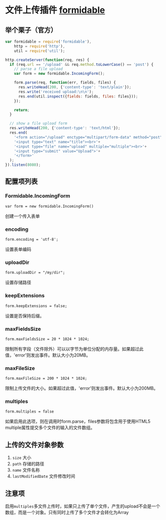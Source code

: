 # 文件上传插件 [formidable](https://www.npmjs.com/package/formidable)

## 举个栗子（官方）

```JavaScript
var formidable = require('formidable'),
    http = require('http'),
    util = require('util');

http.createServer(function(req, res) {
  if (req.url == '/upload' && req.method.toLowerCase() == 'post') {
    // parse a file upload
    var form = new formidable.IncomingForm();

    form.parse(req, function(err, fields, files) {
      res.writeHead(200, {'content-type': 'text/plain'});
      res.write('received upload:\n\n');
      res.end(util.inspect({fields: fields, files: files}));
    });

    return;
  }

  // show a file upload form
  res.writeHead(200, {'content-type': 'text/html'});
  res.end(
    '<form action="/upload" enctype="multipart/form-data" method="post">'+
    '<input type="text" name="title"><br>'+
    '<input type="file" name="upload" multiple="multiple"><br>'+
    '<input type="submit" value="Upload">'+
    '</form>'
  );
}).listen(8080);
```

## 配置项列表

### Formidable.IncomingForm

`var form = new formidable.IncomingForm()`

创建一个传入表单

### encoding

`form.encoding = 'utf-8';`

设置表单编码

### uploadDir

`form.uploadDir = "/my/dir";`

设置存储路径

### keepExtensions

`form.keepExtensions = false;`

设置是否保持后缀。

### maxFieldsSize

`form.maxFieldsSize = 20 * 1024 * 1024;`

限制所有字段（文件除外）可以以字节为单位分配的内存量。如果超过此值，'error'则发出事件。默认大小为20MB。

### maxFileSize

`form.maxFileSize = 200 * 1024 * 1024;`

限制上传文件的大小。如果超过此值，'error'则发出事件。默认大小为200MB。

### multiples

`form.multiples = false`

如果启用此选项，则在调用时form.parse，files参数将包含用于使用HTML5 multiple属性提交多个文件的输入的文件数组。

## 上传的文件对象参数

1. `size` 大小
2. `path` 存储的路径
3. `name` 文件名称
4. `lastModifiedDate` 文件修改时间

## 注意项

启用`multiples`多文件上传时，如果只上传了单个文件，产生的upload不会是一个数组，而是一个对象。只有同时上传了多个文件才会转化为Array
